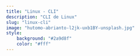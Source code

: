 ```yaml
---
title: "Linux - CLI"
description: "CLI de Linux"
slug: "linux-cli"
image: "hutomo-abrianto-l2jk-uxb1BY-unsplash.jpg"
style:
    background: "#2a9d8f"
    color: "#fff"
---
```

